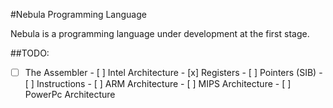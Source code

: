 #Nebula Programming Language

Nebula is a programming language under development at the first stage.

##TODO:
- [ ] The Assembler
	  - [ ] Intel Architecture
			- [x] Registers
			- [ ] Pointers (SIB)
			- [ ] Instructions
	  - [ ] ARM Architecture
	  - [ ] MIPS Architecture
	  - [ ] PowerPc Architecture